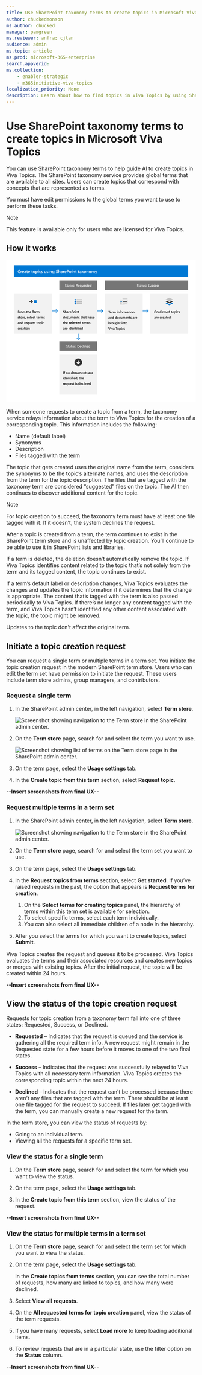 ```yaml
---
title: Use SharePoint taxonomy terms to create topics in Microsoft Viva Topics
author: chuckedmonson
ms.author: chucked
manager: pamgreen
ms.reviewer: anfra; cjtan
audience: admin
ms.topic: article
ms.prod: microsoft-365-enterprise
search.appverid: 
ms.collection: 
    - enabler-strategic 
    - m365initiative-viva-topics
localization_priority: None
description: Learn about how to find topics in Viva Topics by using SharePoint taxonomy.
---
```

# Use SharePoint taxonomy terms to create topics in Microsoft Viva Topics

You can use SharePoint taxonomy terms to help guide AI to create topics in Viva Topics. 
The SharePoint taxonomy service provides global terms that are available to all sites. Users can create topics that correspond with concepts that are represented as terms. 

You must have edit permissions to the global terms you want to use to perform these tasks.

> [!Note]
> This feature is available only for users who are licensed for Viva Topics.

## How it works

![Diagram showing the stages and statuses of creating a topic in the Term store.](../media/knowledge-management/taxonomy-diagram.png)

When someone requests to create a topic from a term, the taxonomy service relays information about the term to Viva Topics for the creation of a corresponding topic. This information includes the following:

- Name (default label)
- Synonyms
- Description
- Files tagged with the term

The topic that gets created uses the original name from the term, considers the synonyms to be the topic’s alternate names, and uses the description from the term for the topic description. The files that are tagged with the taxonomy term are considered “suggested” files on the topic. The AI then continues to discover additional content for the topic.

> [!Note]
> For topic creation to succeed, the taxonomy term must have at least one file tagged with it. If it doesn’t, the system declines the request.

After a topic is created from a term, the term continues to exist in the SharePoint term store and is unaffected by topic creation. You’ll continue to be able to use it in SharePoint lists and libraries.

If a term is deleted, the deletion doesn’t automatically remove the topic. If Viva Topics identifies content related to the topic that’s not solely from the term and its tagged content, the topic continues to exist.

If a term’s default label or description changes, Viva Topics evaluates the changes and updates the topic information if it determines that the change is appropriate. The content that’s tagged with the term is also passed periodically to Viva Topics. If there’s no longer any content tagged with the term, and Viva Topics hasn’t identified any other content associated with the topic, the topic might be removed.

Updates to the topic don't affect the original term.

## Initiate a topic creation request

You can request a single term or multiple terms in a term set. You initiate the topic creation request in the modern SharePoint term store. Users who can edit the term set have permission to initiate the request. These users include term store admins, group managers, and contributors.

### Request a single term

1. In the SharePoint admin center, in the left navigation, select **Term store**.

    ![Screenshot showing navigation to the Term store in the SharePoint admin center.](../media/taxonomy-single-term-01.png) 

2. On the **Term store** page, search for and select the term you want to use.

    ![Screenshot showing list of terms on the Term store page in the SharePoint admin center.](../media/taxonomy-single-term-02.png)

3. On the term page, select the **Usage settings** tab.

4. In the **Create topic from this term** section, select **Request topic**.

**--Insert screenshots from final UX--**

### Request multiple terms in a term set

1. In the SharePoint admin center, in the left navigation, select **Term store**.

    ![Screenshot showing navigation to the Term store in the SharePoint admin center.](../media/taxonomy-multi-term-01.png) 

2. On the **Term store** page, search for and select the term set you want to use.



3. On the term page, select the **Usage settings** tab.



4. In the **Request topics from terms** section, select **Get started**. If you’ve raised requests in the past, the option that appears is **Request terms for creation**.

    1. On the **Select terms for creating topics** panel, the hierarchy of terms within this term set is available for selection.
    2. To select specific terms, select each term individually.
    3. You can also select all immediate children of a node in the hierarchy. 



5. After you select the terms for which you want to create topics, select **Submit**.

Viva Topics creates the request and queues it to be processed. Viva Topics evaluates the terms and their associated resources and creates new topics or merges with existing topics. After the initial request, the topic will be created within 24 hours.

**--Insert screenshots from final UX--**

## View the status of the topic creation request

Requests for topic creation from a taxonomy term fall into one of three states: Requested, Success, or Declined.

- **Requested** – Indicates that the request is queued and the service is gathering all the required term info. A new request might remain in the Requested state for a few hours before it moves to one of the two final states.

- **Success** – Indicates that the request was successfully relayed to Viva Topics with all necessary term information. Viva Topics creates the corresponding topic within the next 24 hours.

- **Declined** – Indicates that the request can’t be processed because there aren’t any files that are tagged with the term. There should be at least one file tagged for the request to succeed. If files later get tagged with the term, you can manually create a new request for the term.

In the term store, you can view the status of requests by:

- Going to an individual term.
- Viewing all the requests for a specific term set.

### View the status for a single term

1. On the **Term store** page, search for and select the term for which you want to view the status.

2. On the term page, select the **Usage settings** tab.

3. In the **Create topic from this term** section, view the status of the request.

**--Insert screenshots from final UX--**

### View the status for multiple terms in a term set

1. On the **Term store** page, search for and select the term set for which you want to view the status.
2. On the term page, select the **Usage settings** tab.

    In the **Create topics from terms** section, you can see the total number of requests, how many are linked to topics, and how many were declined.

3. Select **View all requests**.
4. On the **All requested terms for topic creation** panel, view the status of the term requests.
5. If you have many requests, select **Load more** to keep loading additional items.
6. To review requests that are in a particular state, use the filter option on the **Status** column.

**--Insert screenshots from final UX--**

<!---

## Identify topics created from terms

After Viva Topics processes a request and creates a topic, you can see a topic card when you hover over a term name in the list of requests for the term set.

Also, if you go to individual terms, and select the **Usage settings** tab, the **Create topic from this term** section shows a topic card when you hover over the name.

**--Insert screenshot from final UX - topic card on hover--**

Topic pages also indicate that the taxonomy is one of the sources for the topic.

**--Insert screenshot from final UX - source string in topic page--**

--->
